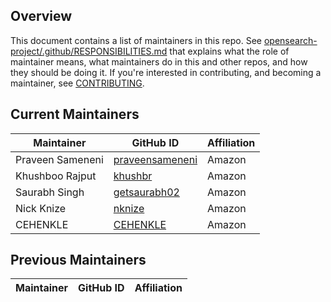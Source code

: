 ## Overview

This document contains a list of maintainers in this repo. See [opensearch-project/.github/RESPONSIBILITIES.md](https://github.com/opensearch-project/.github/blob/main/RESPONSIBILITIES.md#maintainer-responsibilities) that explains what the role of maintainer means, what maintainers do in this and other repos, and how they should be doing it. If you're interested in contributing, and becoming a maintainer, see [CONTRIBUTING](CONTRIBUTING.md).

## Current Maintainers

| Maintainer       | GitHub ID                                             | Affiliation |
|------------------|-------------------------------------------------------| ----------- |
| Praveen Sameneni | [praveensameneni](https://github.com/praveensameneni) | Amazon      |
| Khushboo Rajput  | [khushbr](https://github.com/khushbr)                 | Amazon      |
| Saurabh Singh    | [getsaurabh02](https://github.com/getsaurabh02)       | Amazon      |
| Nick Knize       | [nknize](https://github.com/nknize)                   | Amazon      |
| CEHENKLE         | [CEHENKLE](https://github.com/CEHENKLE)               | Amazon      |

## Previous Maintainers

| Maintainer      | GitHub ID                                   | Affiliation |
|-----------------|---------------------------------------------|-------------|
